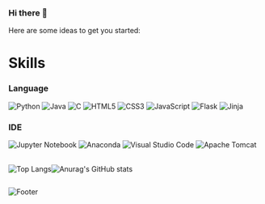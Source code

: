 ### Hi there 👋


Here are some ideas to get you started:


<h1>Skills</h1>
<h3>Language</h3>
<div sytle="display:inline;">
<img alt="Python" src="https://img.shields.io/badge/Python-3776AB?style=flat-square&logo=Python&logoColor=white"/>
<img alt="Java" src="https://img.shields.io/badge/JAVA-007396?style=flat-square&logo=Java&logoColor=white"/>
<img alt="C" src="https://img.shields.io/badge/C-A8B9CC?style=flat-square&logo=C&logoColor=white"/>
<img alt="HTML5" src="https://img.shields.io/badge/HTML5-E34F26?style=flat-square&logo=HTML5&logoColor=white"/>
<img alt="CSS3" src="https://img.shields.io/badge/CSS3-1572B6?style=flat-square&logo=CSS3&logoColor=white"/>
<img alt="JavaScript" src="https://img.shields.io/badge/JavaScript-F7DF1E?style=flat-square&logo=JavaScript&logoColor=black"/>
<img alt="Flask" src="https://img.shields.io/badge/Flask-000000?style=flat-square&logo=Flask&logoColor=white"/>
<img alt="Jinja" src="https://img.shields.io/badge/Jinja-B41717?style=flat-square&logo=Jinja&logoColor=white"/>
</div>
<h3>IDE</h3>
<div sytle="display:inline;">
<img alt="Jupyter Notebook" src="https://img.shields.io/badge/Jupyter-F37626?style=flat-square&logo=Jupyter&logoColor=white"/>
<img alt="Anaconda" src="https://img.shields.io/badge/Anaconda-44A833?style=flat-square&logo=Anaconda&logoColor=white"/>
<img alt="Visual Studio Code" src="https://img.shields.io/badge/Visual Studio Code-007ACC?style=flat-square&logo=Visual Studio Code&logoColor=white"/>
<img alt="Apache Tomcat" src="https://img.shields.io/badge/Apache Tomcat-F8DC75?style=flat-square&logo=Apache Tomcat&logoColor=black"/>
</div>
<br>

<div style="display:inline-flex; flex-flow:row wrap;">
<div style='flex:auto;'>
  
![Top Langs](https://github-readme-stats.vercel.app/api/top-langs/?username=minjukang727)
  
</div>

<div style='flex:auto;'>
  
  ![Anurag's GitHub stats](https://github-readme-stats.vercel.app/api?username=MinjuKang727&show_icons=true&theme=radical)
  
</div>
</div>


![Footer](https://capsule-render.vercel.app/api?type=waving&color=auto&height=200&section=footer)
